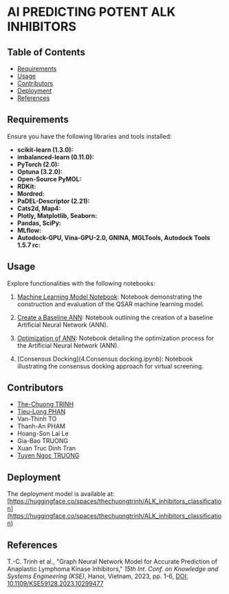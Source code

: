 # AI PREDICTING POTENT ALK INHIBITORS


## Table of Contents

- [Requirements](#requirements)
- [Usage](#usage)
- [Contributors](#contributors)
- [Deployment](#deployment)
- [References](#references)



## Requirements
Ensure you have the following libraries and tools installed:

- **scikit-learn (1.3.0):** 
- **imbalanced-learn (0.11.0):** 
- **PyTorch (2.0):**
- **Optuna (3.2.0):** 
- **Open-Source PyMOL:** 
- **RDKit:** 
- **Mordred:** 
- **PaDEL-Descriptor (2.21):** 
- **Cats2d, Map4:** 
- **Plotly, Matplotlib, Seaborn:** 
- **Pandas, SciPy:** 
- **MLflow:** 
- **Autodock-GPU, Vina-GPU-2.0, GNINA, MGLTools, Autodock Tools 1.5.7 rc:** 



## Usage

Explore  functionalities with the following notebooks:

1. [Machine Learning Model Notebook](1.Machine_learning_QSAR.ipynb): Notebook demonstrating the construction and evaluation of the QSAR machine learning model.

2. [Create a Baseline ANN](2.ANN_baseline.ipynb): Notebook outlining the creation of a baseline Artificial Neural Network (ANN).

3. [Optimization of ANN](3.ANN_optimization.ipynb): Notebook detailing the optimization process for the Artificial Neural Network (ANN).

4. [Consensus Docking](4.Consensus docking.ipynb): Notebook illustrating the consensus docking approach for virtual screening.

## Contributors

- [The-Chuong TRINH](https://github.com/trinhthechuong)
- [Tieu-Long PHAN](https://github.com/TieuLongPhan)
- Van-Thinh TO
- Thanh-An PHAM
- Hoang-Son Lai Le
- Gia-Bao TRUONG
- Xuan Truc Dinh Tran
- [Tuyen Ngoc TRUONG](http://uphcm.edu.vn/emplinfo.aspx?EmplCode=truongngoctuyen)



## Deployment
The deployment model is available at: [https://huggingface.co/spaces/thechuongtrinh/ALK_inhibitors_classification](https://huggingface.co/spaces/thechuongtrinh/ALK_inhibitors_classification)

## References
T.-C. Trinh et al., "Graph Neural Network Model for Accurate Prediction of Anaplastic Lymphoma Kinase Inhibitors," *15th Int. Conf. on Knowledge and Systems Engineering (KSE)*, Hanoi, Vietnam, 2023, pp. 1-6, [DOI: 10.1109/KSE59128.2023.10299477](https://doi.org/10.1109/KSE59128.2023.10299477)


